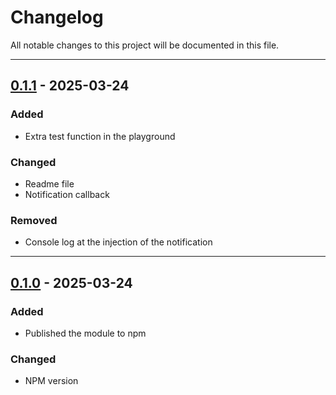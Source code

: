 # Changelog

All notable changes to this project will be documented in this file.


---


## [0.1.1] - 2025-03-24

### Added

- Extra test function in the playground


### Changed

- Readme file
- Notification callback


### Removed

- Console log at the injection of the notification


---


## [0.1.0] - 2025-03-24

### Added

- Published the module to npm


### Changed

- NPM version


[//]: # (### Removed)

[//]: # ()
[//]: # (-)


[0.1.1]: https://github.com/TimoCuijpers/nuxt-toasts/releases/tag/0.1.1
[0.1.0]: https://github.com/TimoCuijpers/nuxt-toasts/releases/tag/0.1.0
